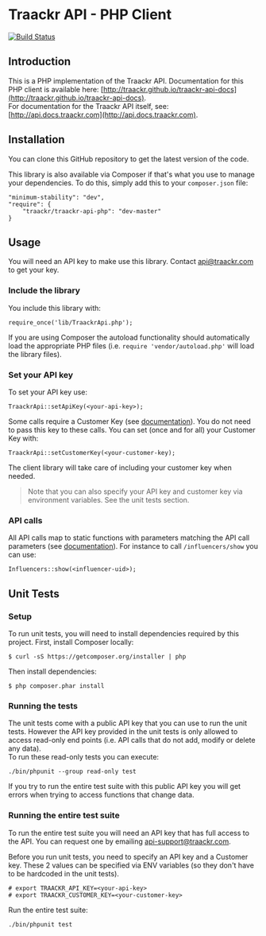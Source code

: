 Traackr API - PHP Client
========================
[![Build Status](https://travis-ci.org/Traackr/traackr-api-php.png?branch=master)](https://travis-ci.org/Traackr/traackr-api-php)

Introduction
------------

This is a PHP implementation of the Traackr API. Documentation for this PHP client is available here: [http://traackr.github.io/traackr-api-docs](http://traackr.github.io/traackr-api-docs).  
For documentation for the Traackr API itself, see: [http://api.docs.traackr.com](http://api.docs.traackr.com).


Installation
------------

You can clone this GitHub repository to get the latest version of the code.

This library is also available via Composer if that's what you use to manage your dependencies. To do this, simply add this to your `composer.json` file:

	"minimum-stability": "dev",
	"require": {
		"traackr/traackr-api-php": "dev-master"
	}


Usage
-----

You will need an API key to make use this library. Contact api@traackr.com to get your key.

### Include the library ###

You include this library with:

    require_once('lib/TraackrApi.php');

If you are using Composer the autoload functionality should automatically load the appropriate PHP files (i.e. `require 'vendor/autoload.php'` will load the library files).

### Set your API key ###

To set your API key use:

	TraackrApi::setApiKey(<your-api-key>);

Some calls require a Customer Key (see [documentation](http://iodocs.traackr.com)). You do not need to pass this key to these calls. You can set (once and for all) your Customer Key with:

	TraackrApi::setCustomerKey(<your-customer-key);

The client library will take care of including your customer key when needed.

> Note that you can also specify your API key and customer key via environment variables. See the unit tests section.


### API calls ###

All API calls map to static functions with parameters matching the API call parameters (see [documentation](http://iodocs.traackr.com)). For instance to call `/influencers/show` you can use:

	Influencers::show(<influencer-uid>);


Unit Tests
----------

### Setup ###

To run unit tests, you will need to install dependencies required by this project.
First, install Composer locally:

	$ curl -sS https://getcomposer.org/installer | php


Then install dependencies:

	$ php composer.phar install


### Running the tests ###

The unit tests come with a public API key that you can use to run the unit tests. However the API key provided in the unit tests is only allowed to access read-only end points (i.e. API calls that do not add, modify or delete any data).  
To run these read-only tests you can execute:

    ./bin/phpunit --group read-only test

If you try to run the entire test suite with this public API key you will get errors when trying to access functions that change data.

### Running the entire test suite ###

To run the entire test suite you will need an API key that has full access to the API. You can request one by emailing [api-support@traackr.com](maitto:api-support@traackr.com).

Before you run unit tests, you need to specify an API key and a Customer key. These 2 values can be specified via ENV variables (so they don't have to be hardcoded in the unit tests).

	# export TRAACKR_API_KEY=<your-api-key>
	# export TRAACKR_CUSTOMER_KEY=<your-customer-key>

Run the entire test suite:

	./bin/phpunit test
